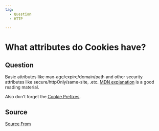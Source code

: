 ```yaml
---
tag:
  - Question
  - HTTP

---
```

  
# What attributes do Cookies have?

## Question
Basic attributes like max-age/expire/domain/path and other security attributes like secure/httpOnly/same-site, .etc. [MDN explanation](https://developer.mozilla.org/en-US/docs/Web/HTTP/Headers/Set-Cookie) is a good reading material.

Also don't forget the [Cookie Prefixes](https://developer.mozilla.org/en-US/docs/Web/HTTP/Headers/Set-Cookie#Cookie_prefixes).




##  Source
[Source From](https://bigfrontend.dev/question/cookie-attributes)

  